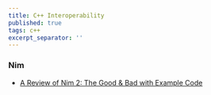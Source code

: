 ```yaml
---
title: C++ Interoperability
published: true
tags: c++
excerpt_separator: ''
---
```

### Nim
- [A Review of Nim 2: The Good & Bad with Example Code](https://miguel-martin.com/blog/nim2-review)
